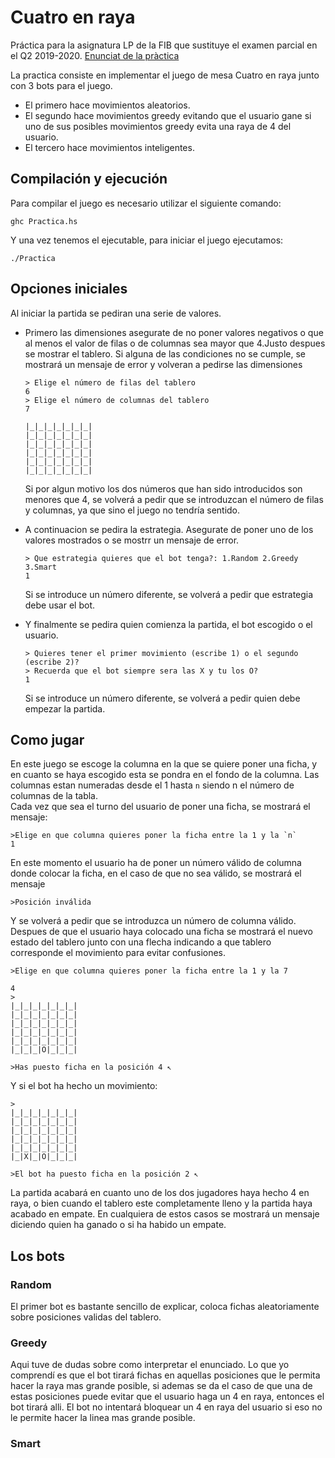 # Cuatro en raya
Práctica para la asignatura LP de la FIB que sustituye el examen parcial en el Q2 2019-2020. [Enunciat de la pràctica](https://github.com/jordi-petit/lp-quatre-en-ratlla)

La practica consiste en implementar el juego de mesa Cuatro en raya junto con 3 bots para el juego. 
* El primero hace movimientos aleatorios.
* El segundo hace movimientos greedy evitando que el usuario gane si uno de sus posibles movimientos greedy evita una raya de 4 del usuario.
* El tercero hace movimientos inteligentes.

## Compilación y ejecución
Para compilar el juego es necesario utilizar el siguiente comando:
```
ghc Practica.hs
```

Y una vez tenemos el ejecutable, para iniciar el juego ejecutamos: 

```
./Practica
```

## Opciones iniciales
Al iniciar la partida se pediran una serie de valores. 
* Primero las dimensiones asegurate de no poner valores negativos o que al menos el valor de filas o de columnas sea mayor que 4.Justo despues se mostrar el tablero. Si alguna de las condiciones no se cumple, se mostrará un mensaje de error y volveran a pedirse las dimensiones

    ```
    > Elige el número de filas del tablero
    6
    > Elige el número de columnas del tablero
    7

    |_|_|_|_|_|_|_|
    |_|_|_|_|_|_|_|
    |_|_|_|_|_|_|_|
    |_|_|_|_|_|_|_|
    |_|_|_|_|_|_|_|
    |_|_|_|_|_|_|_|
    ```
    Si por algun motivo los dos números que han sido introducidos son menores que 4, se volverá a pedir que se introduzcan
    el número de filas y columnas, ya que sino el juego no tendría sentido.
* A continuacion se pedira la estrategia. Asegurate de poner uno de los valores mostrados o se mostrr un mensaje de error.
    ```
    > Que estrategia quieres que el bot tenga?: 1.Random 2.Greedy 3.Smart
    1
    ```
    Si se introduce un número diferente, se volverá a pedir que estrategia debe usar el bot.
* Y finalmente se pedira quien comienza la partida, el bot escogido o el usuario.
    ```
    > Quieres tener el primer movimiento (escribe 1) o el segundo (escribe 2)?
    > Recuerda que el bot siempre sera las X y tu los O?
    1
    ```
    Si se introduce un número diferente, se volverá a pedir quien debe empezar la partida.

## Como jugar
En este juego se escoge la columna en la que se quiere poner una ficha, y en cuanto se haya escogido esta se pondra en el fondo de la columna.
Las columnas estan numeradas desde el 1 hasta `n` siendo n el número de columnas de la tabla.<br>
Cada vez que sea el turno del usuario de poner una ficha, se mostrará el mensaje:

```
>Elige en que columna quieres poner la ficha entre la 1 y la `n`
1
```
En este momento el usuario ha de poner un número válido de columna donde colocar la ficha, en el caso de que no sea válido, se mostrará el mensaje
```
>Posición inválida
```
Y se volverá a pedir que se introduzca un número de columna válido.<br>
Despues de que el usuario haya colocado una ficha se mostrará el nuevo estado del tablero junto con una flecha indicando a que tablero corresponde el movimiento para evitar confusiones.

```
>Elige en que columna quieres poner la ficha entre la 1 y la 7

4
>
|_|_|_|_|_|_|_|
|_|_|_|_|_|_|_|
|_|_|_|_|_|_|_|
|_|_|_|_|_|_|_| 
|_|_|_|_|_|_|_|
|_|_|_|O|_|_|_|

>Has puesto ficha en la posición 4 ↖
```
Y si el bot ha hecho un movimiento:
```
>
|_|_|_|_|_|_|_|
|_|_|_|_|_|_|_|
|_|_|_|_|_|_|_|
|_|_|_|_|_|_|_|
|_|_|_|_|_|_|_|
|_|X|_|O|_|_|_|

>El bot ha puesto ficha en la posición 2 ↖
```
La partida acabará en cuanto uno de los dos jugadores haya hecho 4 en raya, o bien cuando el tablero este completamente lleno y la partida haya acabado
en empate. En cualquiera de estos casos se mostrará un mensaje diciendo quien ha ganado o si ha habido un empate.

## Los bots
### Random
El primer bot es bastante sencillo de explicar, coloca fichas aleatoriamente sobre posiciones validas del tablero.
### Greedy
Aqui tuve de dudas sobre como interpretar el enunciado. Lo que yo comprendí es que el bot tirará fichas en aquellas posiciones que le permita hacer la raya mas grande posible, si ademas se da el caso de que una de estas posiciones puede evitar que el usuario haga un 4 en raya, entonces el bot tirará alli. El bot no intentará bloquear un 4 en raya del usuario si eso no le permite hacer la linea mas grande posible.
### Smart